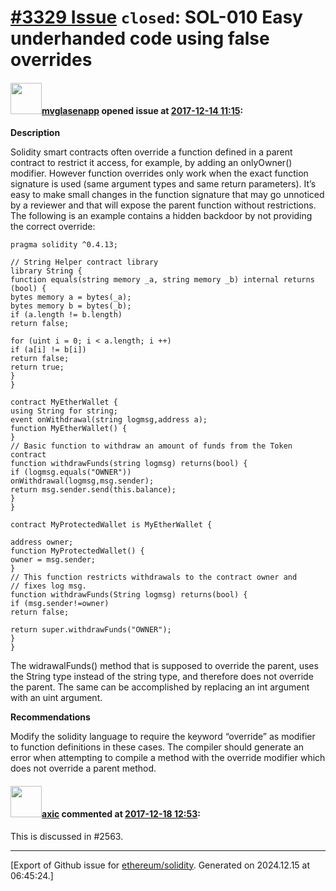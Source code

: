 # [\#3329 Issue](https://github.com/ethereum/solidity/issues/3329) `closed`: SOL-010 Easy underhanded code using false overrides

#### <img src="https://avatars.githubusercontent.com/u/32960326?v=4" width="50">[mvglasenapp](https://github.com/mvglasenapp) opened issue at [2017-12-14 11:15](https://github.com/ethereum/solidity/issues/3329):

**Description**

Solidity smart contracts often override a function defined in a parent contract to restrict it access, for example, by adding an onlyOwner() modifier. However function overrides only work when the exact function signature is used (same argument types and same return parameters). It’s easy to make small changes in the function signature that may go unnoticed by a reviewer and that will expose the parent function without restrictions.
The following is an example contains a hidden backdoor by not providing the correct override:
```
pragma solidity ^0.4.13;

// String Helper contract library
library String {
function equals(string memory _a, string memory _b) internal returns (bool) {
bytes memory a = bytes(_a);
bytes memory b = bytes(_b);
if (a.length != b.length)
return false;

for (uint i = 0; i < a.length; i ++)
if (a[i] != b[i])
return false;
return true;
}
}

contract MyEtherWallet {
using String for string;
event onWithdrawal(string logmsg,address a);
function MyEtherWallet() {
}
// Basic function to withdraw an amount of funds from the Token contract
function withdrawFunds(string logmsg) returns(bool) {
if (logmsg.equals("OWNER"))
onWithdrawal(logmsg,msg.sender);
return msg.sender.send(this.balance);
}
}

contract MyProtectedWallet is MyEtherWallet {

address owner;
function MyProtectedWallet() {
owner = msg.sender;
}
// This function restricts withdrawals to the contract owner and
// fixes log msg.
function withdrawFunds(String logmsg) returns(bool) {
if (msg.sender!=owner)
return false;

return super.withdrawFunds("OWNER");
}
}
```

The widrawalFunds() method that is supposed to override the parent, uses the String type instead of the string type, and therefore does not override the parent.
The same can be accomplished by replacing an int argument with an uint argument.

**Recommendations**

Modify the solidity language to require the keyword “override” as modifier to function definitions
in these cases. The compiler should generate an error when attempting to compile a method
with the override modifier which does not override a parent method.

#### <img src="https://avatars.githubusercontent.com/u/20340?v=4" width="50">[axic](https://github.com/axic) commented at [2017-12-18 12:53](https://github.com/ethereum/solidity/issues/3329#issuecomment-352417627):

This is discussed in #2563.


-------------------------------------------------------------------------------



[Export of Github issue for [ethereum/solidity](https://github.com/ethereum/solidity). Generated on 2024.12.15 at 06:45:24.]
